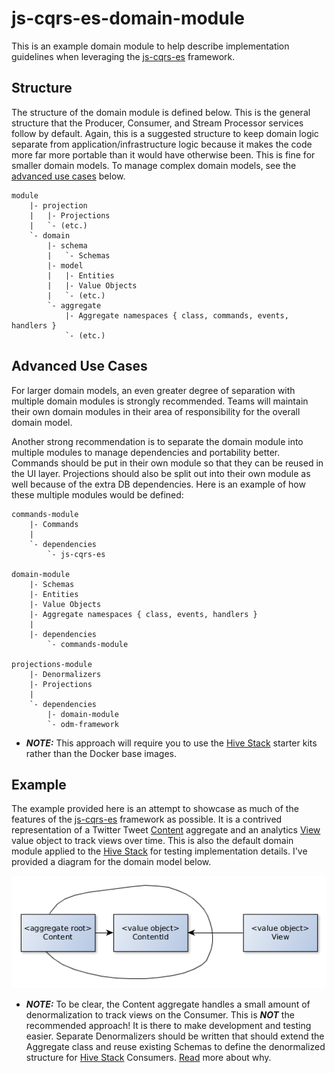 # js-cqrs-es-domain-module
This is an example domain module to help describe implementation guidelines when leveraging the [js-cqrs-es](https://www.npmjs.com/package/js-cqrs-es) framework.

## Structure
The structure of the domain module is defined below. This is the general structure that the Producer, Consumer, and Stream Processor services follow by default. Again, this is a suggested structure to keep domain logic separate from application/infrastructure logic because it makes the code more far more portable than it would have otherwise been. This is fine for smaller domain models. To manage complex domain models, see the [advanced use cases](#advanced-use-cases) below.
```
module
    |- projection
    |   |- Projections
    |   `- (etc.)
    `- domain
        |- schema
        |   `- Schemas
        |- model
        |   |- Entities
        |   |- Value Objects
        |   `- (etc.)
        `- aggregate
            |- Aggregate namespaces { class, commands, events, handlers }
            `- (etc.)
```

## Advanced Use Cases
For larger domain models, an even greater degree of separation with multiple domain modules is strongly recommended. Teams will maintain their own domain modules in their area of responsibility for the overall domain model.

Another strong recommendation is to separate the domain module into multiple modules to manage dependencies and portability better. Commands should be put in their own module so that they can be reused in the UI layer. Projections should also be split out into their own module as well because of the extra DB dependencies. Here is an example of how these multiple modules would be defined:
```
commands-module
    |- Commands
    |
    `- dependencies
        `- js-cqrs-es

domain-module
    |- Schemas
    |- Entities
    |- Value Objects
    |- Aggregate namespaces { class, events, handlers }
    |
    |- dependencies
        `- commands-module

projections-module
    |- Denormalizers
    |- Projections
    |
    `- dependencies
        |- domain-module
        `- odm-framework
```

- ***NOTE:*** This approach will require you to use the [Hive Stack](https://gist.github.com/aeilers/30aa0047187e5a5d573a478abc581903) starter kits rather than the Docker base images.

## Example
The example provided here is an attempt to showcase as much of the features of the [js-cqrs-es](https://www.npmjs.com/package/js-cqrs-es) framework as possible. It is a contrived representation of a Twitter Tweet [Content](./src/js/domain/aggregate/content.js) aggregate and an analytics [View](./src/js/domain/model/view.js) value object to track views over time. This is also the default domain module applied to the [Hive Stack](https://gist.github.com/aeilers/30aa0047187e5a5d573a478abc581903) for testing implementation details. I've provided a diagram for the domain model below.

![contrived example domain model](cqrs_es_contrived_example_domain.png "js-cqrs-es contrived example domain model")

- ***NOTE:*** To be clear, the Content aggregate handles a small amount of denormalization to track views on the Consumer. This is ***NOT*** the recommended approach! It is there to make development and testing easier. Separate Denormalizers should be written that should extend the Aggregate class and reuse existing Schemas to define the denormalized structure for [Hive Stack](https://gist.github.com/aeilers/30aa0047187e5a5d573a478abc581903) Consumers. [Read](https://gist.github.com/aeilers/30aa0047187e5a5d573a478abc581903#aggregates-and-denormalization) more about why.
